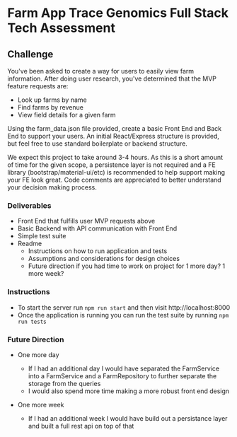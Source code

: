 # Farm App Trace Genomics Full Stack Tech Assessment 

## Challenge
You've been asked to create a way for users to easily view farm information.
After doing user research, you've determined that the MVP feature requests are:
- Look up farms by name
- Find farms by revenue
- View field details for a given farm

Using the farm_data.json file provided, create a basic Front End and Back End to support your users. An initial React/Express structure is provided, but feel free to use standard boilerplate or backend structure. 

We expect this project to take around 3-4 hours. As this is a short amount of time for the  given scope, a persistence layer is not required and a FE library  (bootstrap/material-ui/etc) is recommended to help support making your FE look great. Code comments are appreciated to better understand your decision making process.

### Deliverables
- Front End that fulfills user MVP requests above
- Basic Backend with API communication with Front End
- Simple test suite
- Readme 
    - Instructions on how to run application and tests
    - Assumptions and considerations for design choices
    - Future direction if you had time to work on project for 1 more day? 1 more week?
  
### Instructions
- To start the server run ```npm run start``` and then visit http://localhost:8000
- Once the application is running you can run the test suite by running ```npm run tests```


### Future Direction
- One more day
    - If I had an additional day I would have separated the FarmService into a FarmService and a FarmRepository to further separate the storage from the queries
    - I would also spend more time making a more robust front end design
  
- One more week
    - If I had an additional week I would have build out a persistance layer and built a full rest api on top of that
  



